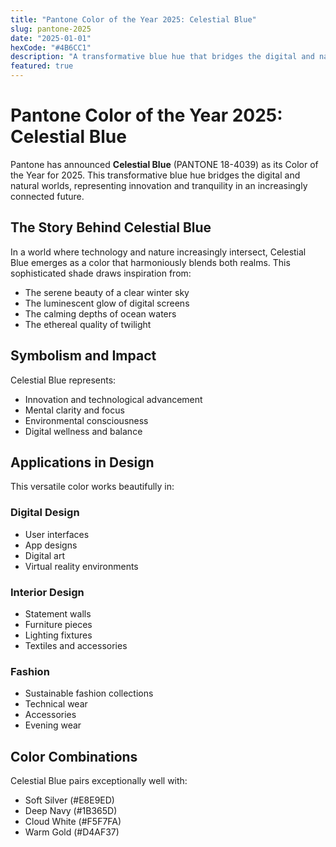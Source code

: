 ```yaml
---
title: "Pantone Color of the Year 2025: Celestial Blue"
slug: pantone-2025
date: "2025-01-01"
hexCode: "#4B6CC1"
description: "A transformative blue hue that bridges the digital and natural worlds, representing innovation and tranquility in an increasingly connected future."
featured: true
---
```


# Pantone Color of the Year 2025: Celestial Blue

Pantone has announced **Celestial Blue** (PANTONE 18-4039) as its Color of the Year for 2025. This transformative blue hue bridges the digital and natural worlds, representing innovation and tranquility in an increasingly connected future.

## The Story Behind Celestial Blue

In a world where technology and nature increasingly intersect, Celestial Blue emerges as a color that harmoniously blends both realms. This sophisticated shade draws inspiration from:

- The serene beauty of a clear winter sky
- The luminescent glow of digital screens
- The calming depths of ocean waters
- The ethereal quality of twilight

## Symbolism and Impact

Celestial Blue represents:
- Innovation and technological advancement
- Mental clarity and focus
- Environmental consciousness
- Digital wellness and balance

## Applications in Design

This versatile color works beautifully in:

### Digital Design
- User interfaces
- App designs
- Digital art
- Virtual reality environments

### Interior Design
- Statement walls
- Furniture pieces
- Lighting fixtures
- Textiles and accessories

### Fashion
- Sustainable fashion collections
- Technical wear
- Accessories
- Evening wear

## Color Combinations

Celestial Blue pairs exceptionally well with:

- Soft Silver (#E8E9ED)
- Deep Navy (#1B365D)
- Cloud White (#F5F7FA)
- Warm Gold (#D4AF37)